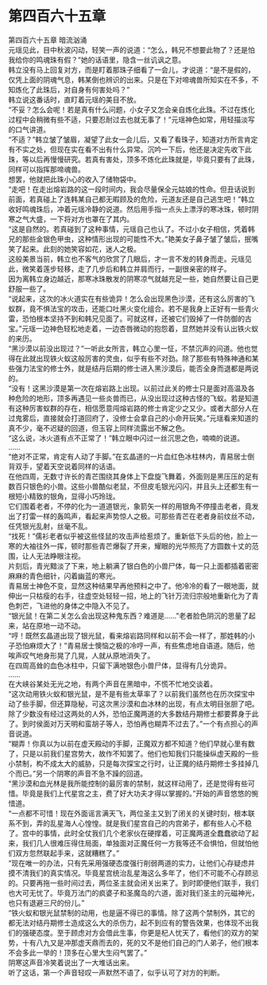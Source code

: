 # 第四百六十五章

第四百六十五章 暗流汹涌\
元瑶见此，目中秋波闪动，轻笑一声的说道：“怎么，韩兄不想要此物了？还是怕我给你的鸣魂珠有假？”她的话语里，隐含一丝讥讽之意。\
韩立没有马上回复对方，而是盯着那珠子细看了一会儿，才说道：“是不是假的，仅凭上面的阴魂气息，韩某倒也辨识的出来。只是在下对啼魂兽所知实在不多，不知炼化了此珠后，对自身有何害处吗？”\
韩立说这番话时，直盯着元瑶的美目不放。\
“不妥？怎么会呢！若是真有什么问题，小女子又怎会亲自炼化此珠。不过在炼化过程中会稍微有些不适，只要忍耐过去也就无事了！”元瑶神色如常，用轻描淡写的口气讲道。\
“不适？”韩立皱了皱眉，凝望了此女一会儿后，又看了看珠子，知道对方所言肯定有不实之处，但现在实在看不出有什么异常。沉吟一下后，他还是决定先收下此珠，等以后再慢慢研究。若真有害处，顶多不炼化此珠就是，毕竟只要有了此珠，同样可以指挥那啼魂兽。\
想罢，他就把此珠小心的收入了储物袋中。\
“走吧！在走出熔岩路的这一段时间内，我会尽量保全元姑娘的性命。但丑话说到前面，若真碰上了连韩某自己都无暇顾及的危险，元道友还是自己逃生吧！”韩立收好鸣魂珠后，冲着元瑶冷静的说道。然后用手指一点头上漂浮的寒冰珠，顿时阴寒之气大盛，一下将对方也罩在了其内。\
“这是自然的。若真碰到了这种事情，元瑶自己也认了。不过小女子相信，凭着韩兄的那些金银色甲虫，这种情形出现的可能性不大。”艳美女子鼻子皱了皱后，抿嘴笑了起来。此刻的她笑容如花，迷人之极。\
这般美景当前，韩立也不客气的欣赏了几眼后，才一言不发的转身而走。元瑶见此，微笑着莲步轻移，走了几步后和韩立并肩而行，一副很亲密的样子。\
因为离韩立身边越近，那寒冰珠散发的阴寒凉气就越充足一些，她自然要让自己更舒服一些了。\
“说起来，这次的冰火道实在有些诡异！怎么会出现黑色沙漠，还有这么厉害的飞蚁群，竟不惧法宝的攻击，还能口吐黑火变化组合。若不是我身上正好有一些青火雷，恐怕根本坚持不到和韩兄见面了。可就这样，还被它们毁掉了一件防御的古宝。”元瑶一边神色轻松地走着，一边杏唇微动的抱怨着，显然她并没有认出铁火蚁的来历。\
“黑沙漠以前没出现过？”一听此女所言，韩立心里一怔，不禁沉声的问道。他也觉得在此就出现铁火蚁这般厉害的灵虫，似乎有些不对劲。除了那些有特殊神通和某些强力法宝的修士外，就是结丹后期的修士进入黑沙漠后，能否全身而退都是两说的。\
“没有！这黑沙漠是第一次在熔岩路上出现。以前过此关的修士只是面对高温及各种危险的地形，顶多再遇见一些炎兽而已，从没出现过这种古怪的飞蚁。若是知道有这种厉害蚁群的存在，相信愿意闯熔岩路的修士肯定少之又少。或者大部分人在过鬼雾后，直接就会打道回府了，没修士会拿自己的小命开玩笑。”元瑶看来知道的真不少，毫不迟疑的回道，但玉容上同样流露出不解之色。\
“这么说，冰火道有点不正常了！”韩立眼中闪过一丝沉思之色，喃喃的说道。\
……\
“绝对不正常，肯定有人动了手脚。”在玄晶道的一片血红色冰柱林内，青易居士倒背双手，望着天空说着同样的话语。\
在他四周，无数寸许长的青芒围绕其身体上下盘旋飞舞着，外面则是黑压压的足有数百只银色的小兽。这些小兽酷似老鼠，不但皮毛银光闪闪，并且头上还都生有一根短小精致的银角，显得小巧玲珑。\
它们围着老者，不停的化为一道道银光，象箭矢一样的用银角不停撞击老者，竟发出了打雷一样的轰鸣声，看起来声势惊人之极。可那些青芒在老者身前纹丝不动，任凭银光乱射，丝毫不乱。\
“找死！”儒衫老者似乎被这些怪鼠的攻击声给惹烦了。重新低下头后的他，脸上一寒的大袖往外一挥，顿时那些青芒爆裂了开来，耀眼的光华照亮了方圆数十丈的范围，让人无法睁眼注视。\
片刻后，青光黯淡了下来，地上躺满了银白色的小兽尸体，每一只上面都插着密密麻麻的青色细针，闪着幽蓝的寒光。\
青易居士神色不变，显然这种结果早再他预料之中了。他冷冷的看了一眼地面，就伸出一只枯瘦的右手，往虚空处轻轻一招，地上的飞针万流归宗般地重新化为了青色刺芒，飞进他的身体之中隐入不见了。\
“银光鼠！在第二关怎么会出现这种鬼东西？难道是……”老者脸色阴沉的思量了起来，站在原地一动不动。\
“哼！既然玄晶道出现了银光鼠，看来熔岩路同样和以前不会一样了，那姓韩的小子恐怕麻烦大了！”青易居士懊恼之极的冷哼一声，有些焦虑地自语道。随后，他唉声叹气地身形晃了几晃，人就从原地消失了。\
在四周高耸的血色冰柱中，只留下满地银色小兽尸体，显得有几分诡异。\
……\
在大峡谷某处无光之地，有两个声音在黑暗中，不慌不忙地交谈着。\
“这次动用铁火蚁和银光鼠，是不是有些太草率了？以前我们虽然也在历次探宝中动了些手脚，但还算隐秘，可这次黑沙漠和血冰林的出现，有点太明目张胆了吧。除了少数没有经过这两处的人外，恐怕正魔两道的大多数结丹期修士都要葬身于此了。到时侯面对万天明和蛮胡子等人，恐怕再也糊弄不过去了。”一个有点担心的声音说道。\
“糊弄！你真以为以前在虚天殿动的手脚，正魔双方都不知道？他们早就心里有数了，只是以前我们星宫势大，故作不知罢了。他们也知我们只能操纵虚天殿的一些小禁制，构不成太大的威胁，只是每次探宝之行时，让正魔的结丹期修士多挂掉几个而已。”另一个阴寒的声音不急不躁的回道。\
“黑沙漠和血光林是我所能控制的最厉害的禁制，就这样动用了，还是觉得有些可惜。毕竟是我们上代星宫之主，费了好大功夫才得以掌握的。”开始的声音悠悠的惋惜道。\
“一点都不可惜！现在外面谣言满天飞，两位圣主又到了闭关的关键时刻，根本联系不到，弄的乱星海人心惶惶。就是我们星宫自己的内宫弟子，都有些人心不稳了。宫中的事情，此时全仗我们几个老家伙在硬撑着，可正魔两道全蠢蠢欲动了起来，我们几人很难压得住局面，单独面对正魔任何一方我等还不会惧怕，但就怕他们双方忽然联起手来，这就糟糕了。”\
“现在唯一的办法，只有先采用强硬态度强行削弱两道的实力，让他们心存疑虑并摸不清我们的真实情况。毕竟星宫统治乱星海这么多年了，他们不可能不心存顾忌的。只要再拖一些时间过去，两位圣主就会闭关出来了。到时即便他们联手，我们也大可无忧了。毕竟万法门的疯婆子和圣魔岛的六道，面对我们圣主的元磁神光，也只有退避三尺的份儿。”\
“铁火蚁和银光鼠禁制的动用，也是逼不得已的事情。除了这两个禁制外，其它的都无法对结丹期修士造成这么大的杀伤力，起不到应有的警告效果，也体现不出我们的强硬态度。至于顾虑对方会借此生事，你更是杞人忧天了，看他们的双方的架势，十有八九又是冲那虚天鼎而去的，死的又不是他们自己的门人弟子，他们根本不会多此一举的！顶多在心里大生闷气罢了。”\
阴寒这声音冷笑着说出了一大堆话出来。\
听了这话，第一个声音轻叹一声默然不语了，似乎认可了对方的判断。
